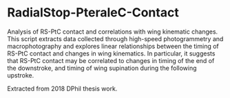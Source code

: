 # RadialStop-PteraleC-Contact
Analysis of RS-PtC contact and correlations with wing kinematic changes.  This script extracts data collected through high-speed photogrammetry and macrophotography and explores linear relationships between the timing of RS-PtC contact and changes in wing kinematics.  In particular, it suggests that RS-PtC contact may be correlated to changes in timing of the end of the downstroke, and timing of wing supination during the following upstroke.

Extracted from 2018 DPhil thesis work.
